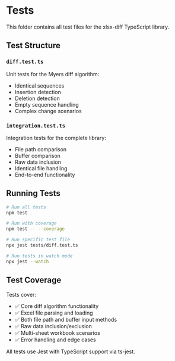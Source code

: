 # Tests

This folder contains all test files for the xlsx-diff TypeScript library.

## Test Structure

### `diff.test.ts`
Unit tests for the Myers diff algorithm:
- Identical sequences
- Insertion detection
- Deletion detection
- Empty sequence handling
- Complex change scenarios

### `integration.test.ts`
Integration tests for the complete library:
- File path comparison
- Buffer comparison
- Raw data inclusion
- Identical file handling
- End-to-end functionality

## Running Tests

```bash
# Run all tests
npm test

# Run with coverage
npm test -- --coverage

# Run specific test file
npx jest tests/diff.test.ts

# Run tests in watch mode
npx jest --watch
```

## Test Coverage

Tests cover:
- ✅ Core diff algorithm functionality
- ✅ Excel file parsing and loading
- ✅ Both file path and buffer input methods
- ✅ Raw data inclusion/exclusion
- ✅ Multi-sheet workbook scenarios
- ✅ Error handling and edge cases

All tests use Jest with TypeScript support via ts-jest.